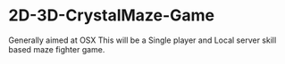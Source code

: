 # 2D-3D-CrystalMaze-Game
Generally aimed at OSX 
This will be a Single player and Local server skill based maze fighter game.
